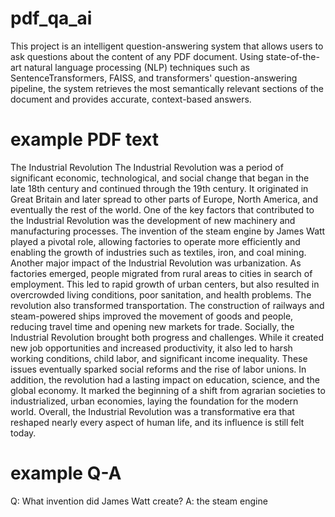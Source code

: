 # pdf_qa_ai

This project is an intelligent question-answering system that allows users to ask questions about the content of any PDF document. Using state-of-the-art natural language processing (NLP) techniques such as SentenceTransformers, FAISS, and transformers' question-answering pipeline, the system retrieves the most semantically relevant sections of the document and provides accurate, context-based answers.

# example PDF text

The Industrial Revolution
The Industrial Revolution was a period of significant economic, technological, and social change that began in the late 18th century and continued through the 19th century. It originated in Great Britain and later spread to other parts of Europe, North America, and eventually the rest of the world.
One of the key factors that contributed to the Industrial Revolution was the development of new machinery and manufacturing processes. The invention of the steam engine by James Watt played a pivotal role, allowing factories to operate more efficiently and enabling the growth of industries such as textiles, iron, and coal mining.
Another major impact of the Industrial Revolution was urbanization. As factories emerged, people migrated from rural areas to cities in search of employment. This led to rapid growth of urban centers, but also resulted in overcrowded living conditions, poor sanitation, and health problems.
The revolution also transformed transportation. The construction of railways and steam-powered ships improved the movement of goods and people, reducing travel time and opening new markets for trade.
Socially, the Industrial Revolution brought both progress and challenges. While it created new job opportunities and increased productivity, it also led to harsh working conditions, child labor, and significant income inequality. These issues eventually sparked social reforms and the rise of labor unions.
In addition, the revolution had a lasting impact on education, science, and the global economy. It marked the beginning of a shift from agrarian societies to industrialized, urban economies, laying the foundation for the modern world.
Overall, the Industrial Revolution was a transformative era that reshaped nearly every aspect of human life, and its influence is still felt today.

# example Q-A
Q: What invention did James Watt create?
A: the steam engine
